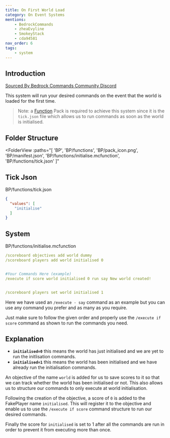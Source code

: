 ```yaml
---
title: On First World Load
category: On Event Systems
mentions:
    - BedrockCommands
    - zheaEvyline
    - SmokeyStack
    - cda94581
nav_order: 6
tags:
    - system
---
```


## Introduction

[Sourced By Bedrock Commands Community Discord](https://discord.gg/SYstTYx5G5)

This system will run your desired commands on the event that the world is loaded for the first time.
> Note: a [Function](/commands/mcfunctions) Pack is required to achieve this system since it is the `tick.json` file which allows us to run commands as soon as the world is initialised.

## Folder Structure

<FolderView
	:paths="[
    'BP',
    'BP/functions',
    'BP/pack_icon.png',
    'BP/manifest.json',
    'BP/functions/initialise.mcfunction',
    'BP/functions/tick.json'
]"
></FolderView>

## Tick Json

<CodeHeader>BP/functions/tick.json</CodeHeader>
```json
{
  "values": [
    "initialise"
  ]
}
```

## System

<CodeHeader>BP/functions/initialise.mcfunction</CodeHeader>
```yaml
/scoreboard objectives add world dummy
/scoreboard players add world initialised 0 


#Your Commands Here (example)
/execute if score world initialised 0 run say New world created!


/scoreboard players set world initialised 1
```

Here we have used an `/execute - say` command as an example but you can use any command you prefer and as many as you require.

Just make sure to follow the given order and properly use the `/execute if score` command as shown to run the commands you need.

## Explanation

- **` initialised=0 `** this means the world has just initialised and we are yet to run the initlisation commands.
- **` initialised=1 `** this means the world has been initialised and we have already run the initialisation commands.

An objective of the name `world` is added for us to save scores to it so that we can track whether the world has been initialised or not. This also allows us to structure our commands to only execute at world initialisation.

Following the creation of the objective, a score of `0` is added to the FakePlayer name `initialised`. This will register it to the objective and enable us to use the `/execute if score` command structure to run our desired commands.

Finally the score for `initialised` is set to 1 after all the commands are run in order to prevent it from executing more than once.
